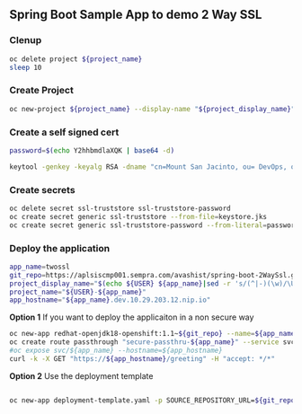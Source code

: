 ## Spring Boot Sample App to demo 2 Way SSL


### Clenup 

```sh
oc delete project ${project_name}
sleep 10
```
### Create Project
```sh
oc new-project ${project_name} --display-name "${project_display_name}"
```

### Create a self signed cert

```sh
password=$(echo Y2hhbmdlaXQK | base64 -d)

keytool -genkey -keyalg RSA -dname "cn=Mount San Jacinto, ou= DevOps, o=efficient snob, c=US" -alias mt-san-jacinto -keystore keystore.jks -storepass ${password} -keypass ${password} -validity 360 -keysize 2048 -ext "SAN=dns:two-way-ssl.sdgesi.team.io"
```

### Create secrets

```sh
oc delete secret ssl-truststore ssl-truststore-password
oc create secret generic ssl-truststore --from-file=keystore.jks 
oc create secret generic ssl-truststore-password --from-literal=password=${password}
```

### Deploy the application

```sh
app_name=twossl
git_repo=https://aplsiscmp001.sempra.com/avashist/spring-boot-2WaySsl.git
project_display_name="$(echo ${USER} ${app_name}|sed -r 's/(^|-)(\w)/\U\2/g')"
project_name="${USER}-${app_name}"
app_hostname="${app_name}.dev.10.29.203.12.nip.io"
```


<strong>Option 1</strong> If you want to deploy the applicaiton in a non secure way 
```sh 
oc new-app redhat-openjdk18-openshift:1.1~${git_repo} --name=${app_name} --build-env=GIT_SSL_NO_VERIFY=true
oc create route passthrough "secure-passthru-${app_name}" --service svc/${app_name} --hostname=${app_hostname} --port=8443
#oc expose svc/${app_name} --hostname=${app_hostname}
curl -k -X GET "https://${app_hostname}/greeting" -H "accept: */*"
```

<strong>Option 2</strong> Use the deployment template


```sh 

oc new-app deployment-template.yaml -p SOURCE_REPOSITORY_URL=${git_repo} -p APPLICATION_DOMAIN="${app_hostname}" --build-env=GIT_SSL_NO_VERIFY=true

```

